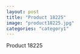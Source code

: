 ```yaml
---
layout: post
title: "Product 18225"
image: "product18225.jpg"
categories: "category1"
---
```

Product 18225
